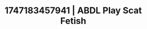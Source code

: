 ---
categories:
- Vocal tease
- Dirty inner voice
- Bukkake
- Face sitting
- Flirty smirk
image: /assets/images/1747183457941.jpg
layout: post
seo:
  description: Featured content with high-quality Scat Fetish, ABDL Play. HD images
    available.
  keywords: Scat Fetish, ABDL Play
  og_image: /assets/images/1747183457941.jpg
  schema_type: VisualArtwork
tags:
- ABDL Play
- Scat Fetish
- '#1747183457941'
title: 1747183457941 | ABDL Play Scat Fetish
---